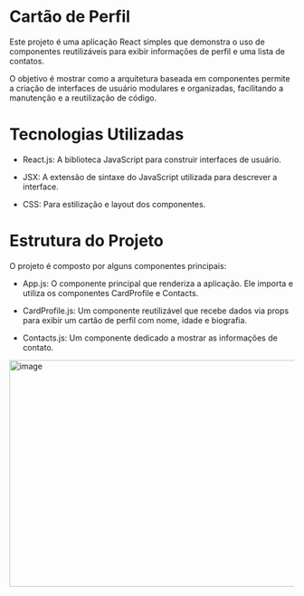 # Cartão de Perfil
Este projeto é uma aplicação React simples que demonstra o uso de componentes reutilizáveis para exibir informações de perfil e uma lista de contatos.

O objetivo é mostrar como a arquitetura baseada em componentes permite a criação de interfaces de usuário modulares e organizadas, facilitando a manutenção e a reutilização de código.

# Tecnologias Utilizadas
- React.js: A biblioteca JavaScript para construir interfaces de usuário.

- JSX: A extensão de sintaxe do JavaScript utilizada para descrever a interface.

- CSS: Para estilização e layout dos componentes.

# Estrutura do Projeto
O projeto é composto por alguns componentes principais:

- App.js: O componente principal que renderiza a aplicação. Ele importa e utiliza os componentes CardProfile e Contacts.

- CardProfile.js: Um componente reutilizável que recebe dados via props para exibir um cartão de perfil com nome, idade e biografia.

- Contacts.js: Um componente dedicado a mostrar as informações de contato.


<img width="572" height="400" alt="image" src="https://github.com/user-attachments/assets/724fddbd-f484-447c-b86d-5fea3422516d" />

